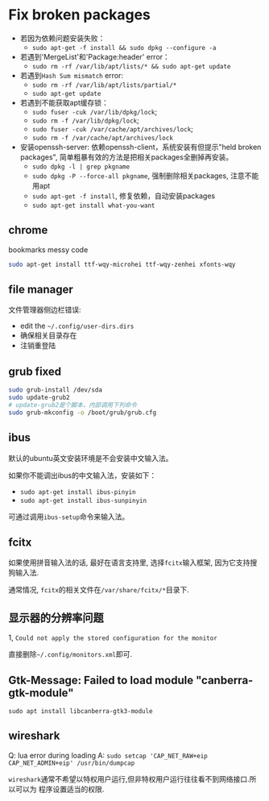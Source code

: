 # Fix broken packages

* 若因为依赖问题安装失败：
  * `sudo apt-get -f install && sudo dpkg --configure -a`
* 若遇到'MergeList'和'Package:header' error：
  * `sudo rm -rf /var/lib/apt/lists/* && sudo apt-get update`
* 若遇到`Hash Sum mismatch` error:
  * `sudo rm -rf /var/lib/apt/lists/partial/*`
  * `sudo apt-get update`
* 若遇到不能获取apt缓存锁：
  * `sudo fuser -cuk /var/lib/dpkg/lock`;
  * `sudo rm -f /var/lib/dpkg/lock`;
  * `sudo fuser -cuk /var/cache/apt/archives/lock`;
  * `sudo rm -f /var/cache/apt/archives/lock`
* 安装openssh-server: 依赖openssh-client，系统安装有但提示"held broken packages", 简单粗暴有效的方法是把相关packages全删掉再安装。
  * `sudo dpkg -l | grep pkgname`
  * `sudo dpkg -P --force-all pkgname`, 强制删除相关packages, 注意不能用apt
  * `sudo apt-get -f install`, 修复依赖，自动安装packages
  * `sudo apt-get install what-you-want`

## chrome

bookmarks messy code

~~~ sh
sudo apt-get install ttf-wqy-microhei ttf-wqy-zenhei xfonts-wqy
~~~

## file manager

文件管理器侧边栏错误:

* edit the `~/.config/user-dirs.dirs`
* 确保相关目录存在
* 注销重登陆

## grub fixed

```sh
sudo grub-install /dev/sda
sudo update-grub2
# update-grub2是个脚本，内部调用下列命令
sudo grub-mkconfig -o /boot/grub/grub.cfg
```

## ibus

默认的ubuntu英文安装环境是不会安装中文输入法。

如果你不能调出ibus的中文输入法，安装如下：

* `sudo apt-get install ibus-pinyin`
* `sudo apt-get install ibus-sunpinyin`

可通过调用`ibus-setup`命令来输入法。

## fcitx

如果使用拼音输入法的话, 最好在语言支持里, 选择`fcitx`输入框架, 因为它支持搜狗输入法.

通常情况, `fcitx`的相关文件在`/var/share/fcitx/*`目录下.

## 显示器的分辨率问题

1, `Could not apply the stored configuration for the monitor`

直接删除`~/.config/monitors.xml`即可.

## Gtk-Message: Failed to load module "canberra-gtk-module"

`sudo apt install libcanberra-gtk3-module`

## wireshark

Q: lua error during loading
A: `sudo setcap 'CAP_NET_RAW+eip CAP_NET_ADMIN+eip' /usr/bin/dumpcap`

`wireshark`通常不希望以特权用户运行,但非特权用户运行往往看不到网络接口.所以可以为
程序设置适当的权限.

